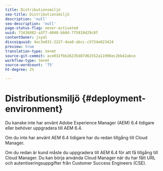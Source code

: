 ```yaml
---
title: Distributionsmiljö
seo-title: Distributionsmiljö
description: 'null'
seo-description: 'null'
page-status-flag: never-activated
uuid: 73436882-a3f7-4048-bb8d-7f5819d29c8f
contentOwner: jsyal
discoiquuid: 4ac3e831-2227-4ea8-abcc-c5734e023424
preview: true
translation-type: tm+mt
source-git-commit: ace032fbb26235d87d61552a11996ec2bb42abce
workflow-type: tm+mt
source-wordcount: '75'
ht-degree: 2%

---
```



# Distributionsmiljö {#deployment-environment}

Du kanske inte har använt Adobe Experience Manager (AEM) 6.4 tidigare eller behöver uppgradera till AEM 6.4.

Om du inte har använt AEM 6.4 tidigare har du redan tillgång till Cloud Manager.

Om du redan är kund måste du uppgradera till AEM 6.4 för att få tillgång till Cloud Manager. Du kan börja använda Cloud Manager när du har fått URL och autentiseringsuppgifter från Customer Success Engineers (CSE).
